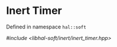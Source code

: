 # Inert Timer

Defined in namespace `hal::soft`

*#include <libhal-soft/inert/inert_timer.hpp>*

```{doxygenclass} hal::soft::inert_timer
```